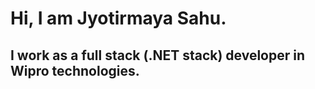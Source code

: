 # Hi, I am Jyotirmaya Sahu. 

## I work as a full stack (.NET stack) developer in Wipro technologies. 